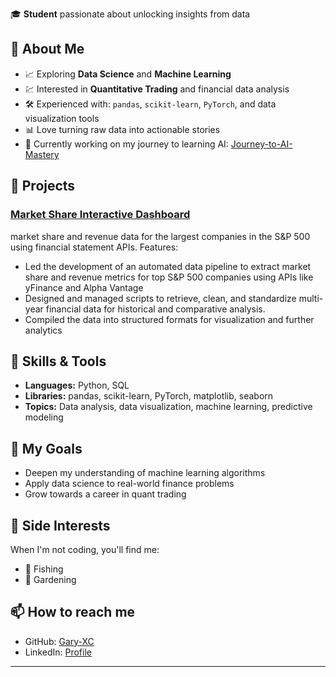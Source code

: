 🎓 **Student** passionate about unlocking insights from data

## 🚀 About Me
- 📈 Exploring **Data Science** and **Machine Learning**
- 💹 Interested in **Quantitative Trading** and financial data analysis
- 🛠️ Experienced with: `pandas`, `scikit-learn`, `PyTorch`, and data visualization tools
- 📊 Love turning raw data into actionable stories
- 🌱 Currently working on my journey to learning AI: [Journey-to-AI-Mastery](https://github.com/Gary-XC/Journey-to-AI-Mastery)

## 🧠 Projects
### [Market Share Interactive Dashboard](https://marketshare-dashboard.streamlit.app/)
market share and revenue data for the largest companies in the S&P 500 using financial statement APIs. Features:
- Led the development of an automated data pipeline to extract market share and revenue metrics for top S&P 500 companies using APIs like yFinance and Alpha Vantage
- Designed and managed scripts to retrieve, clean, and standardize multi-year financial data for historical and comparative analysis.
- Compiled the data into structured formats for visualization and further analytics


## 🧰 Skills & Tools

- **Languages:** Python, SQL
- **Libraries:** pandas, scikit-learn, PyTorch, matplotlib, seaborn
- **Topics:** Data analysis, data visualization, machine learning, predictive modeling

## 🧭 My Goals

- Deepen my understanding of machine learning algorithms
- Apply data science to real-world finance problems
- Grow towards a career in quant trading

## 🌱 Side Interests

When I'm not coding, you'll find me:
- 🎣 Fishing
- 🌱 Gardening

## 📫 How to reach me

- GitHub: [Gary-XC](https://github.com/Gary-XC)
- LinkedIn: [Profile](https://www.linkedin.com/in/garychenx/)
---

<!--
**Gary-XC/Gary-XC** is a ✨ _special_ ✨ repository because its `README.md` (this file) appears on your GitHub profile.

Here are some ideas to get you started:

- 🔭 I’m currently working on ...
- 🌱 I’m currently learning ...
- 👯 I’m looking to collaborate on ...
- 🤔 I’m looking for help with ...
- 💬 Ask me about ...
- 📫 How to reach me: ...
- 😄 Pronouns: ...
- ⚡ Fun fact: ...
-->
